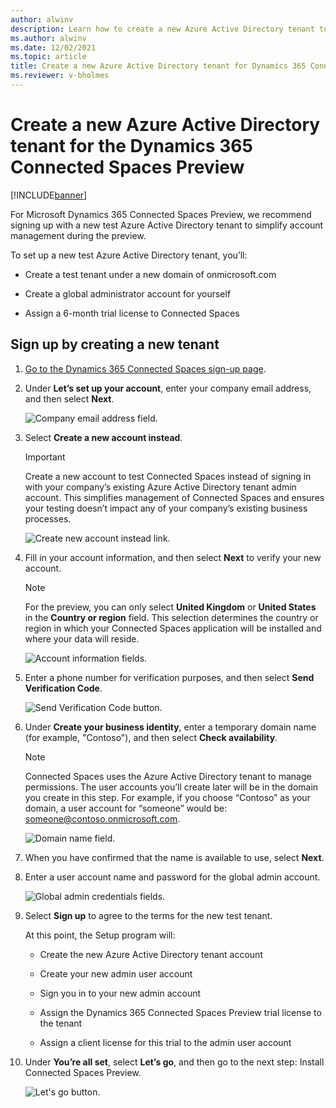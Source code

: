 ```yaml
---
author: alwinv
description: Learn how to create a new Azure Active Directory tenant to use with Dynamics 365 Connected Spaces Preview
ms.author: alwinv
ms.date: 12/02/2021
ms.topic: article
title: Create a new Azure Active Directory tenant for Dynamics 365 Connected Spaces Preview
ms.reviewer: v-bholmes
---
```


# Create a new Azure Active Directory tenant for the Dynamics 365 Connected Spaces Preview

[!INCLUDE[banner](includes/banner.md)]

For Microsoft Dynamics 365 Connected Spaces Preview, we recommend signing up with a new test Azure Active Directory tenant to simplify account management 
during the preview.

To set up a new test Azure Active Directory tenant, you’ll:

- Create a test tenant under a new domain of onmicrosoft.com

- Create a global administrator account for yourself

- Assign a 6-month trial license to Connected Spaces

## Sign up by creating a new tenant

1. [Go to the Dynamics 365 Connected Spaces sign-up page](https://go.microsoft.com/fwlink/?linkid=2128173).

2. Under **Let’s set up your account**, enter your company email address, and then select **Next**.

    ![Company email address field.](media/email-address.PNG "Company email address field")

3. Select **Create a new account instead**.

    > [!IMPORTANT]
    > Create a new account to test Connected Spaces instead of signing in with your company’s existing Azure Active Directory tenant admin account. 
    This simplifies management of Connected Spaces and ensures your testing doesn’t impact any of your company’s existing business processes.
    
    ![Create new account instead link.](media/create-new-account.PNG "Create new account instead link")
    
4. Fill in your account information, and then select **Next** to verify your new account.

    > [!NOTE]
    > For the preview, you can only select **United Kingdom** or **United States** in the **Country or region** field. This selection determines the country or region in which your Connected Spaces application will be installed and where your data will reside. 
    
    ![Account information fields.](media/account-info.PNG "Account information fields")  
    
5. Enter a phone number for verification purposes, and then select **Send Verification Code**.

    ![Send Verification Code button.](media/send-verification-code.PNG "Send Verification Code button")
    
6. Under **Create your business identity**, enter a temporary domain name (for example, "Contoso"), and then select **Check availability**. 

    > [!NOTE]
    > Connected Spaces uses the Azure Active Directory tenant to manage permissions. The user accounts you’ll create later will be in the domain 
    you create in this step. For example, if you choose “Contoso” as your domain, a user account for “someone” would be: someone@contoso.onmicrosoft.com.
    
    ![Domain name field.](media/business-identity.PNG "Domain name field")
    
7. When you have confirmed that the name is available to use, select **Next**.

8. Enter a user account name and password for the global admin account.
  
   ![Global admin credentials fields.](media/credentials.PNG "Global admin credentials fields")
   
9. Select **Sign up** to agree to the terms for the new test tenant. 

    At this point, the Setup program will: 
    
    - Create the new Azure Active Directory tenant account
    
    - Create your new admin user account
    
    - Sign you in to your new admin account
    
    - Assign the Dynamics 365 Connected Spaces Preview trial license to the tenant
    
    - Assign a client license for this trial to the admin user account    
    
10. Under **You’re all set**, select **Let’s go**, and then go to the next step: Install Connected Spaces Preview.  

    ![Let's go button.](media/lets-go.PNG "Let's go button")





